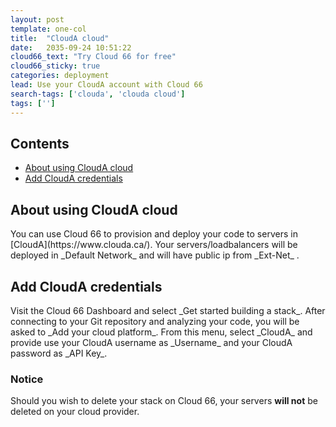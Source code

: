 ```yaml
---
layout: post
template: one-col
title:  "CloudA cloud"                      
date:   2035-09-24 10:51:22
cloud66_text: "Try Cloud 66 for free"
cloud66_sticky: true
categories: deployment
lead: Use your CloudA account with Cloud 66
search-tags: ['clouda', 'clouda cloud']
tags: ['']
---
```


<h2>Contents</h2>
<ul class="page-toc">
	<li>
		<a href="#about">About using CloudA cloud</a>
	</li>
	<li>
		<a href="#add">Add CloudA credentials</a>
	</li>
</ul>

<h2 id="about">About using CloudA cloud</h2>
You can use Cloud 66 to provision and deploy your code to servers in [CloudA](https://www.clouda.ca/). Your servers/loadbalancers will be deployed in _Default Network_ and will have public ip from _Ext-Net_ .  

<h2 id="add">Add CloudA credentials</h2>
Visit the Cloud 66 Dashboard and select _Get started building a stack_. After connecting to your Git repository and analyzing your code, you will be asked to _Add your cloud platform_. From this menu, select _CloudA_ and provide use your CloudA username as _Username_ and your CloudA password as _API Key_.
<br/>                                                                                                                                                                                                                                                               

<div class="notice notice-warning">
    <h3>Notice</h3>
    <p>Should you wish to delete your stack on Cloud 66, your servers <b>will not</b> be deleted on your cloud provider.</p>
</div>
